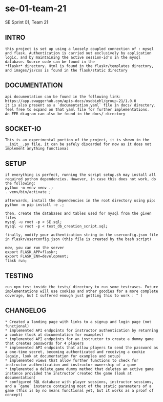 # se-01-team-21
SE Sprint 01, Team 21
## INTRO
    this project is set up using a loosely coupled connection of : mysql and flask. Authentication is carried out exclusively by application logic, and by maintaining the active session-id's in the mysql database. Source code can be found in the
    *flaskr* directory. Html is found in the flaskr/templates directory, and images/js/css is found in the flask/static directory


## DOCUMENTATION
    api documentation can be found in the following link: https://app.swaggerhub.com/apis-docs/osobiehl/group-21/1.0.0
    it is also present as a `documentation.yaml` file in docs/ directory. feel free to expand on that yaml file for further implementations.
    An EER diagram can also be found in the docs/ directory
## SOCKET-IO
    This is an experimental portion of the project, it is shown in the __init__.py file, it can be safely discarded for now as it does not implement anything functional



## SETUP
    if everything is perfect, running the script setup.sh may install all required python dependencies. However, in case this does not work, do the following:
    python -m venv venv .;
    . venv/bin/activate ;

    afterwards, install the dependencies in the root directory using pip:
    python -m pip install -e .;

    then, create the databases and tables used for mysql from the given files
    mysql -u root -p < SE.sql;
    mysql -u root -p < test_db_creation_script.sql;

    finally, modify your authentication string in the userconfig.json file in flaskr/userconfig.json (this file is created by the bash script)

    now, you can run the server
    export FLASK_APP=flaskr;
    export FLASK_ENV=development;
    flask run;

## TESTING
    run npm test inside the tests/ directory to run some testcases. Future implementations will use cookies and other goodies for a more complete coverage, but I suffered enough just getting this to work : ^ )
## CHANGELOG
    * Created a landing page with links to a signup and login page (not functional)
    * implemented API endpoints for instructor authentication by returning a cookie (look at documentation for examples)
    * implemented API endpoints for an instructor to create a dummy game that creates passwords for 4 players
    * implemented API endpoints that allow players to send the password as a one-time secret, becoming authenticated and receiving a cookie (again, look at documentation for examples and setup)
    * implemented views that allow further functions to check for instructor authentication and instructor ownership of a game
    * implemented a delete_game dummy method that deletes an active game instance provided the instructor created the game (look at documentation)
    * configured SQL database with player sessions, instructor sessions, and a `game` instance containing most of the static parameters of a game (This is by no means functional yet, but it works as a proof of concept)